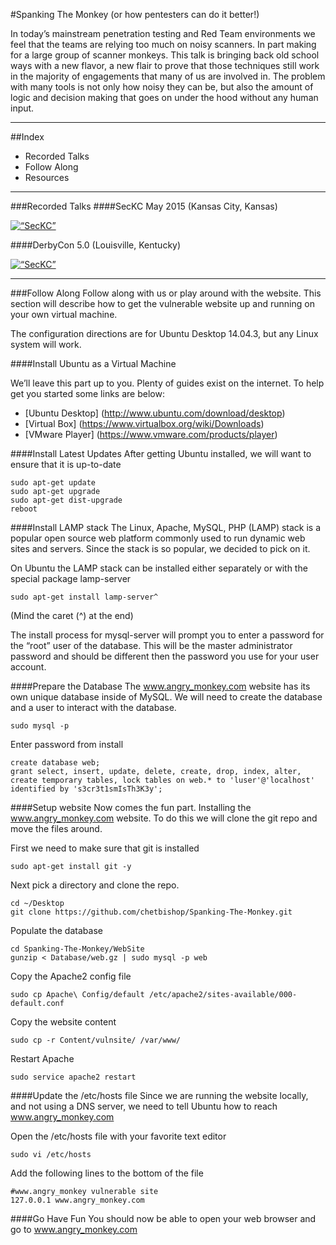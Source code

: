 #Spanking The Monkey (or how pentesters can do it better!)

In today’s mainstream penetration testing and Red Team environments we feel that the teams are relying too much on noisy scanners. In part making for a large group of scanner monkeys. This talk is bringing back old school ways with a new flavor, a new flair to prove that those techniques still work in the majority of engagements that many of us are involved in. The problem with many tools is not only how noisy they can be, but also the amount of logic and decision making that goes on under the hood without any human input. 

*****
##Index
* Recorded Talks
* Follow Along
* Resources

*****
###Recorded Talks
####SecKC May 2015 (Kansas City, Kansas)

<a href="http://www.youtube.com/watch?feature=player_embedded&v=_d6E__jmYdA" target="_blank"><img src="http://img.youtube.com/vi/_d6E__jmYdA/0.jpg" 
alt=“SecKC” width=“560” height=“315” border=“0” /></a> 

####DerbyCon 5.0 (Louisville, Kentucky)

<a href="http://www.youtube.com/watch?feature=player_embedded&v=sQTiLD32U70" target="_blank"><img src="http://img.youtube.com/vi/sQTiLD32U70/0.jpg" 
alt=“SecKC” width=“560” height=“315” border=“0” /></a> 

*****
###Follow Along
Follow along with us or play around with the website.  This section will describe how to get the vulnerable website up and running on your own virtual machine.  

The configuration directions are for Ubuntu Desktop 14.04.3, but any Linux system will work.

####Install Ubuntu as a Virtual Machine

We’ll leave this part up to you.  Plenty of guides exist on the internet.  To help get you started some links are below:

* [Ubuntu Desktop] (http://www.ubuntu.com/download/desktop)
* [Virtual Box] (https://www.virtualbox.org/wiki/Downloads)
* [VMware Player] (https://www.vmware.com/products/player)

####Install Latest Updates
After getting Ubuntu installed, we will want to ensure that it is up-to-date
```
sudo apt-get update
sudo apt-get upgrade
sudo apt-get dist-upgrade
reboot
```

####Install LAMP stack
The Linux, Apache, MySQL, PHP (LAMP) stack is a popular open source web platform commonly used to run dynamic web sites and servers.  Since the stack is so popular, we decided to pick on it.

On Ubuntu the LAMP stack can be installed either separately or with the special package lamp-server

```
sudo apt-get install lamp-server^
```

(Mind the caret (^) at the end)

The install process for mysql-server will prompt you to enter a password for the “root” user of the database.  This will be the master administrator password and should be different then the password you use for your user account.  

####Prepare the Database
The www.angry_monkey.com website has its own unique database inside of MySQL.  We will need to create the database and a user to interact with the database.
```
sudo mysql -p
```
Enter password from install
```
create database web;
grant select, insert, update, delete, create, drop, index, alter, create temporary tables, lock tables on web.* to 'luser'@'localhost' identified by 's3cr3t1smIsTh3K3y';
```

####Setup website
Now comes the fun part.  Installing the www.angry_monkey.com website.  To do this we will clone the git repo and move the files around. 

First we need to make sure that git is installed
```
sudo apt-get install git -y
```

Next pick a directory and clone the repo.  
```
cd ~/Desktop
git clone https://github.com/chetbishop/Spanking-The-Monkey.git
```

Populate the database
```
cd Spanking-The-Monkey/WebSite
gunzip < Database/web.gz | sudo mysql -p web
```

Copy the Apache2 config file
```
sudo cp Apache\ Config/default /etc/apache2/sites-available/000-default.conf
```

Copy the website content
```
sudo cp -r Content/vulnsite/ /var/www/
```

Restart Apache
```
sudo service apache2 restart
```

####Update the /etc/hosts file
Since we are running the website locally, and not using a DNS server, we need to tell Ubuntu how to reach www.angry_monkey.com

Open the /etc/hosts file with your favorite text editor
```
sudo vi /etc/hosts
```

Add the following lines to the bottom of the file
```
#www.angry_monkey vulnerable site
127.0.0.1 www.angry_monkey.com
```

####Go Have Fun
You should now be able to open your web browser and go to www.angry_monkey.com
